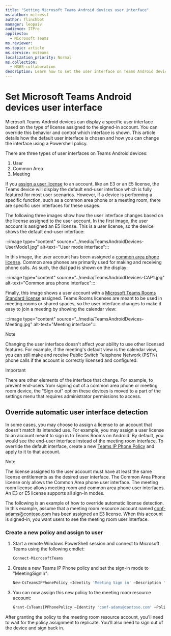 ```yaml
---
title: "Setting Microsoft Teams Android devices user interface"
ms.author: mitressl
author: flinchbot
manager: leopaiv
audience: ITPro
appliesto: 
  - Microsoft Teams
ms.reviewer: 
ms.topic: article
ms.service: msteams
localization_priority: Normal
ms.collection:
  - M365-collaboration
description: Learn how to set the user interface on Teams Android devices.
---
```

# Set Microsoft Teams Android devices user interface

Microsoft Teams Android devices can display a specific user interface based on the type of license assigned to the signed-in account. You can override this behavior and control which interface is shown. This article details how the default user interface is chosen and how you can change the interface using a Powershell policy.

There are three types of user interfaces on Teams Android devices:

1. User
2. Common Area
3. Meeting

If you [assign a user license](/microsoftteams/user-access) to an account, like an E3 or an E5 license, the Teams device will display the default end-user interface which is fully featured for most user scenarios. However, if a device is performing a specific function, such as a common area phone or a meeting room, there are specific user interfaces for these usages.

The following three images show how the user interface changes based on the license assigned to the user account. In the first image, the user account is assigned an E5 license. This is a user license, so the device shows the default end-user interface:

:::image type="content" source="../media/TeamsAndroidDevices-UserMode1.jpg" alt-text="User mode interface":::

In this image, the user account has been assigned a [common area phone license](/microsoftteams/set-up-common-area-phones). Common area phones are primarily used for making and receiving phone calls. As such, the dial pad is shown on the display:

:::image type="content" source="../media/TeamsAndroidDevices-CAP1.jpg" alt-text="Common area phone interface":::

Finally, this image shows a user account with a [Microsoft Teams Rooms Standard license](/MicrosoftTeams/rooms/rooms-licensing) assigned. Teams Rooms licenses are meant to be used in meeting rooms or shared spaces, so the user interface changes to make it easy to join a meeting by showing the calendar view:

:::image type="content" source="../media/TeamsAndroidDevices-Meeting.jpg" alt-text="Meeting interface":::

> [!NOTE]
> Changing the user interface doesn't affect your ability to use other licensed features. For example, if the meeting's default view is the calendar view, you can still make and receive Public Switch Telephone Network (PSTN) phone calls if the account is correctly licensed and configured.

> [!IMPORTANT]
> There are other elements of the interface that change. For example, to prevent end-users from signing out of a common area phone or meeting room device, the "Sign out" option these devices is moved to a part of the settings menu that requires administrator permissions to access.

## Override automatic user interface detection

In some cases, you may choose to assign a license to an account that doesn't match its intended use. For example, you may assign a user license to an account meant to sign in to Teams Rooms on Android. By default, you would see the end-user interface instead of the meeting room interface. To override the default interface, create a new [Teams IP Phone Policy](/powershell/module/skype/new-csteamsipphonepolicy?view=skype-ps) and apply to it to that account.

> [!NOTE]
> The license assigned to the user account must have at least the same license entitlements as the desired user interface. The Common Area Phone license only allows the Common Area phone user interface. The meeting room license allows meeting room and common area phone user interfaces. An E3 or E5 license supports all sign-in modes.

The following is an example of how to override automatic license detection. In this example, assume that a meeting room resource account named conf-adams@contoso.com has been assigned an E3 license. When this account is signed-in, you want users to see the meeting room user interface.

### Create a new policy and assign to user

1. Start a remote Windows PowerShell session and connect to Microsoft Teams using the following cmdlet:

    ``` Powershell
    Connect-MicrosoftTeams
    ```

2. Create a new Teams IP Phone policy and set the sign-in mode to "MeetingSignIn":

   ``` Powershell
   New-CsTeamsIPPhonePolicy –Identity 'Meeting Sign in' –Description 'Meeting Sign In Phone Policy' -SignInMode 'MeetingSignIn'

   ```

3. You can now assign this new policy to the meeting room resource account:

   ``` Powershell
   Grant-CsTeamsIPPhonePolicy –Identity 'conf-adams@contoso.com' –PolicyName 'Meeting Sign In'
   ```

After granting the policy to the meeting room resource account, you'll need to wait for the policy assignment to replicate. You'll also need to sign out of the device and sign back in.

